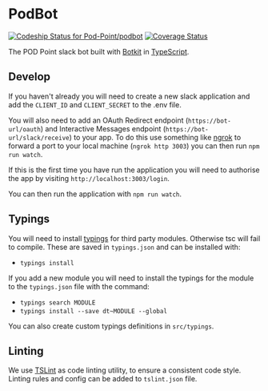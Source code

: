 # PodBot

[ ![Codeship Status for Pod-Point/podbot](https://codeship.com/projects/3be1a400-6217-0134-a0c1-0627957cda96/status?branch=master)](https://codeship.com/projects/174987) [![Coverage Status](https://coveralls.io/repos/github/Pod-Point/podbot/badge.svg?t=97tX75)](https://coveralls.io/github/Pod-Point/podbot)

The POD Point slack bot built with [Botkit](https://github.com/howdyai/botkit/) in [TypeScript](https://www.typescriptlang.org/).

## Develop

If you haven't already you will need to create a new slack application and add the `CLIENT_ID` and `CLIENT_SECRET` to the .env file.

You will also need to add an OAuth Redirect endpoint (`https://bot-url/oauth`) and Interactive Messages endpoint (`https://bot-url/slack/receive`) to your app. To do this use something like [ngrok](https://ngrok.com/) to forward a port to your local machine (`ngrok http 3003`) you can then run `npm run watch`.

If this is the first time you have run the application you will need to authorise the app by visiting `http://localhost:3003/login`.

You can then run the application with `npm run watch`.

## Typings

You will need to install [typings](https://github.com/typings/typings) for third party modules. Otherwise tsc will fail to compile. These are saved in `typings.json` and can be installed with:

* `typings install`

If you add a new module you will need to install the typings for the module to the `typings.json` file with the command:

* `typings search MODULE`
* `typings install --save dt~MODULE --global`

You can also create custom typings definitions in `src/typings`.

## Linting

We use [TSLint](https://palantir.github.io/tslint/) as code linting utility, to ensure a consistent code style.
Linting rules and config can be added to `tslint.json` file.
